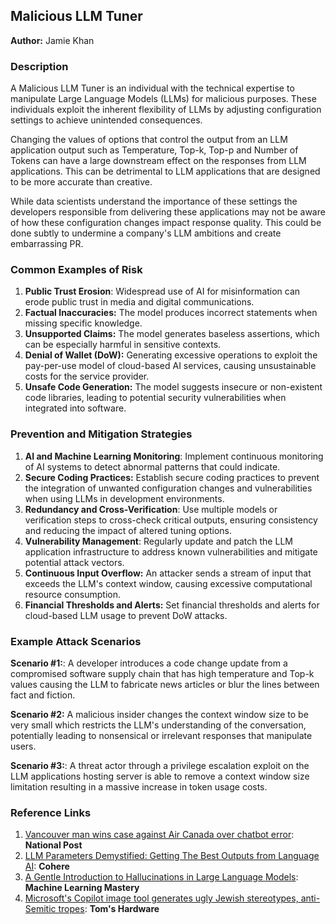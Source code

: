 

## Malicious LLM Tuner

**Author:** Jamie Khan

### Description

A Malicious LLM Tuner is an individual with the technical expertise to manipulate Large Language Models (LLMs) for malicious purposes.  These individuals exploit the inherent flexibility of LLMs by adjusting configuration settings to achieve unintended consequences.

Changing the values of options that control the output from an LLM application output such as Temperature, Top-k, Top-p and Number of Tokens can have a large downstream effect on the responses from LLM applications.  This can be detrimental to LLM applications that are designed to be more accurate than creative.

While data scientists understand the importance of these settings the developers responsible from delivering these applications may not be aware of how these configuration changes impact response quality.  This could be done subtly to undermine a company's LLM ambitions and create embarrassing PR.

### Common Examples of Risk

1. **Public Trust Erosion**: Widespread use of AI for misinformation can erode public trust in media and digital communications.
2. **Factual Inaccuracies:** The model produces incorrect statements when missing specific knowledge.
3. **Unsupported Claims:** The model generates baseless assertions, which can be especially harmful in sensitive contexts.
4. **Denial of Wallet (DoW):** Generating excessive operations to exploit the pay-per-use model of cloud-based AI services, causing unsustainable costs for the service provider.
5. **Unsafe Code Generation:** The model suggests insecure or non-existent code libraries, leading to potential security vulnerabilities when integrated into software.

### Prevention and Mitigation Strategies

1. **AI and Machine Learning Monitoring**: Implement continuous monitoring of AI systems to detect abnormal patterns that could indicate.
2. **Secure Coding Practices:** Establish secure coding practices to prevent the integration of unwanted configuration changes and vulnerabilities when using LLMs in development environments.
3. **Redundancy and Cross-Verification**: Use multiple models or verification steps to cross-check critical outputs, ensuring consistency and reducing the impact of altered tuning options.
4. **Vulnerability Management**: Regularly update and patch the LLM application infrastructure to address known vulnerabilities and mitigate potential attack vectors.
5. **Continuous Input Overflow:** An attacker sends a stream of input that exceeds the LLM's context window, causing excessive computational resource consumption.
6. **Financial Thresholds and Alerts:** Set financial thresholds and alerts for cloud-based LLM usage to prevent DoW attacks.


### Example Attack Scenarios

**Scenario #1:**: A developer introduces a code change update from a compromised software supply chain that has high temperature and Top-k values causing the LLM to fabricate news articles or blur the lines between fact and fiction.

**Scenario #2:** A malicious insider changes the context window size to be very small which restricts the LLM's understanding of the conversation, potentially leading to nonsensical or irrelevant responses that manipulate users. 

**Scenario #3:**: A threat actor through a privilege escalation exploit on the LLM applications hosting server is able to remove a context window size limitation resulting in a massive increase in token usage costs. 

### Reference Links

1. [Vancouver man wins case against Air Canada over chatbot error](https://nationalpost.com/news/vancouver-man-wins-case-against-air-canada-over-chatbot-error): **National Post** 
2. [LLM Parameters Demystified: Getting The Best Outputs from Language AI](https://cohere.com/blog/llm-parameters-best-outputs-language-ai): **Cohere** 
3. [A Gentle Introduction to Hallucinations in Large Language Models](https://machinelearningmastery.com/a-gentle-introduction-to-hallucinations-in-large-language-models/): **Machine Learning Mastery**
4. [Microsoft's Copilot image tool generates ugly Jewish stereotypes, anti-Semitic tropes](https://www.tomshardware.com/tech-industry/artificial-intelligence/microsofts-copilot-image-tool-generates-ugly-jewish-stereotypes): **Tom's Hardware**
